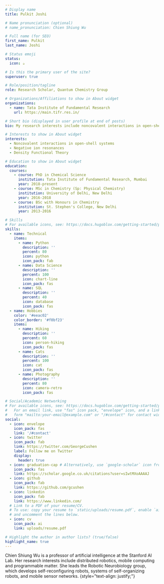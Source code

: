 ```yaml
---
# Display name
title: Pulkit Joshi

# Name pronunciation (optional)
# name_pronunciation: Chien Shiung Wu

# Full name (for SEO)
first_name: Pulkit
last_name: Joshi

# Status emoji
status:
  icon: ☕️

# Is this the primary user of the site?
superuser: true

# Role/position/tagline
role: Research Scholar, Quantum Chemistry Group

# Organizations/Affiliations to show in About widget
organizations:
  - name: Tata Institute of Fundamental Research
    url: https://main.tifr.res.in/

# Short bio (displayed in user profile at end of posts)
bio: My research interests include noncovalent interactions in open-shell molecular systems and temporary anionic states.

# Interests to show in About widget
interests:
  - Noncovalent interactions in open-shell systems
  - Negative ion resonances
  - Density Functional Theory

# Education to show in About widget
education:
  courses:
    - course: PhD in Chemical Science
      institution: Tata Institute of Fundamental Research, Mumbai
      year: 2018-present
    - course: MSc in Chemistry (Sp: Physical Chemistry)
      institution: University of Delhi, New Delhi
      year: 2016-2018
    - course: BSc with Honours in Chemistry
      institution: St. Stephen's College, New Delhi
      year: 2013-2016

# Skills
# For available icons, see: https://docs.hugoblox.com/getting-started/page-builder/#icons
skills:
  - name: Technical
    items:
      - name: Python
        description: ''
        percent: 80
        icon: python
        icon_pack: fab
      - name: Data Science
        description: ''
        percent: 100
        icon: chart-line
        icon_pack: fas
      - name: SQL
        description: ''
        percent: 40
        icon: database
        icon_pack: fas
  - name: Hobbies
    color: '#eeac02'
    color_border: '#f0bf23'
    items:
      - name: Hiking
        description: ''
        percent: 60
        icon: person-hiking
        icon_pack: fas
      - name: Cats
        description: ''
        percent: 100
        icon: cat
        icon_pack: fas
      - name: Photography
        description: ''
        percent: 80
        icon: camera-retro
        icon_pack: fas

# Social/Academic Networking
# For available icons, see: https://docs.hugoblox.com/getting-started/page-builder/#icons
#   For an email link, use "fas" icon pack, "envelope" icon, and a link in the
#   form "mailto:your-email@example.com" or "/#contact" for contact widget.
social:
  - icon: envelope
    icon_pack: fas
    link: '/#contact'
  - icon: twitter
    icon_pack: fab
    link: https://twitter.com/GeorgeCushen
    label: Follow me on Twitter
    display:
      header: true
  - icon: graduation-cap # Alternatively, use `google-scholar` icon from `ai` icon pack
    icon_pack: fas
    link: https://scholar.google.co.uk/citations?user=sIwtMXoAAAAJ
  - icon: github
    icon_pack: fab
    link: https://github.com/gcushen
  - icon: linkedin
    icon_pack: fab
    link: https://www.linkedin.com/
  # Link to a PDF of your resume/CV.
  # To use: copy your resume to `static/uploads/resume.pdf`, enable `ai` icons in `params.yaml`,
  # and uncomment the lines below.
  - icon: cv
    icon_pack: ai
    link: uploads/resume.pdf

# Highlight the author in author lists? (true/false)
highlight_name: true
---
```


Chien Shiung Wu is a professor of artificial intelligence at the Stanford AI Lab. Her research interests include distributed robotics, mobile computing and programmable matter. She leads the Robotic Neurobiology group, which develops self-reconfiguring robots, systems of self-organizing robots, and mobile sensor networks.
{style="text-align: justify;"}
